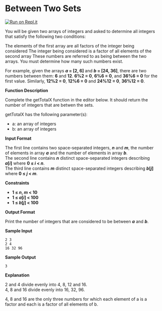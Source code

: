 # Between Two Sets

[![Run on Repl.it](https://repl.it/badge/github/hamza-mughees/Between-Two-Sets)](https://repl.it/github/hamza-mughees/Between-Two-Sets)

You will be given two arrays of integers and asked to determine all integers that satisfy the following two conditions:

The elements of the first array are all factors of the integer being considered
The integer being considered is a factor of all elements of the second array
These numbers are referred to as being between the two arrays. You must determine how many such numbers exist.

For example, given the arrays ***a* = [2, 6]** and ***b* = [24, 36]**, there are two numbers between them: **6** and **12**. **6%2 = 0**, **6%6 = 0**,  and **36%6 = 0** for the first value. Similarly, **12%2 = 0**, **12%6 = 0** and **24%12 = 0**, **36%12 = 0**.

**Function Description**

Complete the getTotalX function in the editor below. It should return the number of integers that are betwen the sets.

getTotalX has the following parameter(s):

- a: an array of integers
- b: an array of integers

**Input Format**

The first line contains two space-separated integers, ***n*** and ***m***, the number of elements in array ***a*** and the number of elements in array ***b***.  
The second line contains ***n*** distinct space-separated integers describing ***a*[*i*]** where **0 ≤ *i* < *n***.  
The third line contains ***m*** distinct space-separated integers describing ***b*[*j*]** where **0 ≤ *j* < *m***.

**Constraints**

- **1 ≤ *n*, *m* < 10**
- **1 ≤ *a*[*i*] < 100**
- **1 ≤ *b*[*j*] < 100**

**Output Format**

Print the number of integers that are considered to be between ***a*** and ***b***.

**Sample Input**
```
2 3
2 4
16 32 96
```

**Sample Output**
```
3
```

**Explanation**

2 and 4 divide evenly into 4, 8, 12 and 16.  
4, 8 and 16 divide evenly into 16, 32, 96.

4, 8 and 16 are the only three numbers for which each element of a is a factor and each is a factor of all elements of b.
